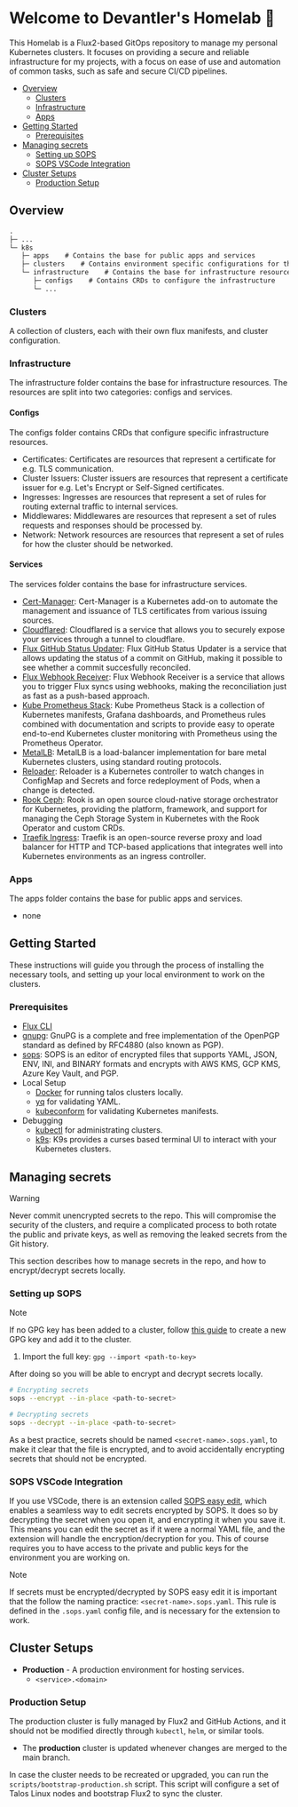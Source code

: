 # Welcome to Devantler's Homelab 🚀

This Homelab is a Flux2-based GitOps repository to manage my personal Kubernetes clusters. It focuses on providing a secure and reliable infrastructure for my projects, with a focus on ease of use and automation of common tasks, such as safe and secure CI/CD pipelines.

- [Overview](#overview)
  - [Clusters](#clusters)
  - [Infrastructure](#infrastructure)
  - [Apps](#apps)
- [Getting Started](#getting-started)
  - [Prerequisites](#prerequisites)
- [Managing secrets](#managing-secrets)
  - [Setting up SOPS](#setting-up-sops)
  - [SOPS VSCode Integration](#sops-vscode-integration)
- [Cluster Setups](#cluster-setups)
  - [Production Setup](#production-setup)

## Overview

```txt
.
├─ ...
└─ k8s
   ├─ apps    # Contains the base for public apps and services
   ├─ clusters    # Contains environment specific configurations for the different clusters
   └─ infrastructure    # Contains the base for infrastructure resources
      ├─ configs    # Contains CRDs to configure the infrastructure
      └─ ...
```

### Clusters

A collection of clusters, each with their own flux manifests, and cluster configuration.

### Infrastructure

The infrastructure folder contains the base for infrastructure resources. The resources are split into two categories: configs and services.

#### Configs

The configs folder contains CRDs that configure specific infrastructure resources.

- Certificates: Certificates are resources that represent a certificate for e.g. TLS communication.
- Cluster Issuers: Cluster issuers are resources that represent a certificate issuer for e.g. Let's Encrypt or Self-Signed certificates.
- Ingresses: Ingresses are resources that represent a set of rules for routing external traffic to internal services.
- Middlewares: Middlewares are resources that represent a set of rules requests and responses should be processed by.
- Network: Network resources are resources that represent a set of rules for how the cluster should be networked.

#### Services

The services folder contains the base for infrastructure services.

- [Cert-Manager](https://cert-manager.io/docs/): Cert-Manager is a Kubernetes add-on to automate the management and issuance of TLS certificates from various issuing sources.
- [Cloudflared](https://developers.cloudflare.com/cloudflare-one/connections/connect-apps): Cloudflared is a service that allows you to securely expose your services through a tunnel to cloudflare.
- [Flux GitHub Status Updater](https://fluxcd.io/flux/components/notification/providers/#git-commit-status-updates): Flux GitHub Status Updater is a service that allows updating the status of a commit on GitHub, making it possible to see whether a commit succesfully reconciled.
- [Flux Webhook Receiver](https://fluxcd.io/flux/guides/webhook-receivers/): Flux Webhook Receiver is a service that allows you to trigger Flux syncs using webhooks, making the reconciliation just as fast as a push-based approach.
- [Kube Prometheus Stack](https://github.com/prometheus-community/helm-charts/tree/main/charts/kube-prometheus-stack): Kube Prometheus Stack is a collection of Kubernetes manifests, Grafana dashboards, and Prometheus rules combined with documentation and scripts to provide easy to operate end-to-end Kubernetes cluster monitoring with Prometheus using the Prometheus Operator.
- [MetalLB](https://metallb.universe.tf/): MetalLB is a load-balancer implementation for bare metal Kubernetes clusters, using standard routing protocols.
- [Reloader](https://github.com/stakater/Reloader): Reloader is a Kubernetes controller to watch changes in ConfigMap and Secrets and force redeployment of Pods, when a change is detected.
- [Rook Ceph](https://rook.io/): Rook is an open source cloud-native storage orchestrator for Kubernetes, providing the platform, framework, and support for managing the Ceph Storage System in Kubernetes with the Rook Operator and custom CRDs.
- [Traefik Ingress](https://doc.traefik.io/traefik/): Traefik is an open-source reverse proxy and load balancer for HTTP and TCP-based applications that integrates well into Kubernetes environments as an ingress controller.

### Apps

The apps folder contains the base for public apps and services.

- none

## Getting Started

These instructions will guide you through the process of installing the necessary tools, and setting up your local environment to work on the clusters.

### Prerequisites

- [Flux CLI](https://fluxcd.io/docs/installation/#install-the-flux-cli)
- [gnupg](https://gnupg.org/download/index.html): GnuPG is a complete and free implementation of the OpenPGP standard as defined by RFC4880 (also known as PGP).
- [sops](https://github.com/getsops/sops): SOPS is an editor of encrypted files that supports YAML, JSON, ENV, INI, and BINARY formats and encrypts with AWS KMS, GCP KMS, Azure Key Vault, and PGP.
- Local Setup
  - [Docker](https://docs.docker.com/get-docker/) for running talos clusters locally.
  - [yq](https://github.com/mikefarah/yq) for validating YAML.
  - [kubeconform](https://github.com/yannh/kubeconform) for validating Kubernetes manifests.
- Debugging
  - [kubectl](https://kubernetes.io/docs/tasks/tools/install-kubectl/) for administrating clusters.
  - [k9s](https://k9scli.io): K9s provides a curses based terminal UI to interact with your Kubernetes clusters.

## Managing secrets

> [!WARNING]
> Never commit unencrypted secrets to the repo. This will compromise the security of the clusters, and require a complicated process to both rotate the public and private keys, as well as removing the leaked secrets from the Git history.

This section describes how to manage secrets in the repo, and how to encrypt/decrypt secrets locally.

### Setting up SOPS

> [!NOTE]
> If no GPG key has been added to a cluster, follow [this guide](https://fluxcd.io/flux/guides/mozilla-sops/) to create a new GPG key and add it to the cluster.

1. Import the full key: `gpg --import <path-to-key>`

After doing so you will be able to encrypt and decrypt secrets locally.

```bash
# Encrypting secrets
sops --encrypt --in-place <path-to-secret>

# Decrypting secrets
sops --decrypt --in-place <path-to-secret>
```

As a best practice, secrets should be named `<secret-name>.sops.yaml`, to make it clear that the file is encrypted, and to avoid accidentally encrypting secrets that should not be encrypted.

### SOPS VSCode Integration

If you use VSCode, there is an extension called [SOPS easy edit]([ShipitSmarter.sops-edit](https://marketplace.visualstudio.com/items?itemName=ShipitSmarter.sops-edit)), which enables a seamless way to edit secrets encrypted by SOPS. It does so by decrypting the secret when you open it, and encrypting it when you save it. This means you can edit the secret as if it were a normal YAML file, and the extension will handle the encryption/decryption for you. This of course requires you to have access to the private and public keys for the environment you are working on.

> [!NOTE]
> If secrets must be encrypted/decrypted by SOPS easy edit it is important that the follow the naming practice: `<secret-name>.sops.yaml`. This rule is defined in the `.sops.yaml` config file, and is necessary for the extension to work.

## Cluster Setups

- **Production** - A production environment for hosting services.
  - `<service>.<domain>`

### Production Setup

The production cluster is fully managed by Flux2 and GitHub Actions, and it should not be modified directly through `kubectl`, `helm`, or similar tools.

- The **production** cluster is updated whenever changes are merged to the main branch.

In case the cluster needs to be recreated or upgraded, you can run the `scripts/bootstrap-production.sh` script. This script will configure a set of Talos Linux nodes and bootstrap Flux2 to sync the cluster.
